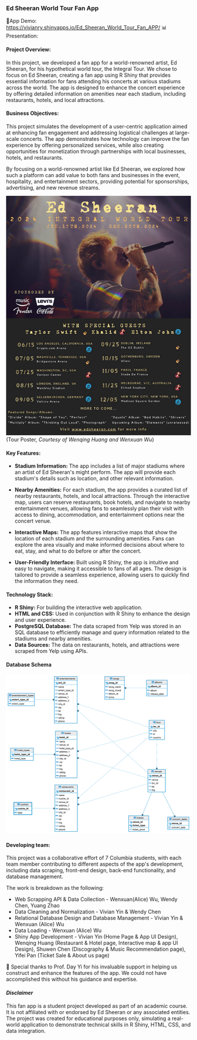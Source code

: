 ### Ed Sheeran World Tour Fan App 

🔗App Demo: https://vivianry.shinyapps.io/Ed_Sheeran_World_Tour_Fan_APP/
📊 Presentation: 

#### Project Overview:
In this project, we developed a fan app for a world-renowned artist, Ed Sheeran, for his hypothetical world tour, the Integral Tour. We chose to focus on Ed Sheeran, creating a fan app using R Shiny that provides essential information for fans attending his concerts at various stadiums across the world. The app is designed to enhance the concert experience by offering detailed information on amenities near each stadium, including restaurants, hotels, and local attractions.

#### Business Objectives:
This project simulates the development of a user-centric application aimed at enhancing fan engagement and addressing logistical challenges at large-scale concerts. The app demonstrates how technology can improve the fan experience by offering personalized services, while also creating opportunities for monetization through partnerships with local businesses, hotels, and restaurants.

By focusing on a world-renowned artist like Ed Sheeran, we explored how such a platform can add value to both fans and businesses in the event, hospitality, and entertainment sectors, providing potential for sponsorships, advertising, and new revenue streams.

![alt text](https://github.com/0vv0xtt/Ed_Sheeran_Tour_Fan_App/blob/79cf008cf37c8f42a6081b31d921315333147d3b/Ed%20Sheeran%20Tour%20Poster.jpg)
(Tour Poster, *Courtesy of Wenqing Huang and Wenxuan Wu*)

#### Key Features:
- **Stadium Information:** The app includes a list of major stadiums where an artist of Ed Sheeran's might perform. The app will provide each stadium's details such as location, and other relevant information.
  
- **Nearby Amenities:** For each stadium, the app provides a curated list of nearby restaurants, hotels, and local attractions. Through the interactive map, users can reserve restaurants, book hotels, and navigate to nearby entertainment venues, allowing fans to seamlessly plan their visit with access to dining, accommodation, and entertainment options near the concert venue.
  
- **Interactive Maps:** The app features interactive maps that show the location of each stadium and the surrounding amenities. Fans can explore the area visually and make informed decisions about where to eat, stay, and what to do before or after the concert.

- **User-Friendly Interface:** Built using R Shiny, the app is intuitive and easy to navigate, making it accessible to fans of all ages. The design is tailored to provide a seamless experience, allowing users to quickly find the information they need.

#### Technology Stack:
- **R Shiny:** For building the interactive web application.
- **HTML and CSS:** Used in conjunction with R Shiny to enhance the design and user experience.
- **PostgreSQL Database:** The data scraped from Yelp was stored in an SQL database to efficiently manage and query information related to the stadiums and nearby amenities.
- **Data Sources:** The data on restaurants, hotels, and attractions were scraped from Yelp using APIs.

#### Database Schema
![alt text](https://github.com/0vv0xtt/Ed_Sheeran_Tour_Fan_App/blob/15bd46b5a0ea6e4565afab8e73fff0d15cec3859/Fan%20app%20database%20schema.png)

#### Developing team:
This project was a collaborative effort of 7 Columbia students, with each team member contributing to different aspects of the app's development, including data scraping, front-end design, back-end functionality, and database management.

The work is breakdown as the following:
- Web Scrapping API & Data Collection - Wenxuan(Alice) Wu, Wendy Chen, Yuang Zhao
- Data Cleaning and Normalization - Vivian Yin & Wendy Chen
- Relational Database Design and Database Management - Vivian Yin & Wenxuan (Alice) Wu
- Data Loading - Wenxuan (Alice) Wu
- Shiny App Development - Vivian Yin (Home Page & App UI Design), Wenqing Huang (Restaurant & Hotel page, Interactive map & app UI Design), Shuwen Chen (Discography & Music Recommendation page), Yifei Pan (Ticket Sale & About us page)

 🎉 Special thanks to Prof. Day Yi for his invaluable support in helping us construct and enhance the features of the app. We could not have accomplished this without his guidance and expertise.

#### *Disclaimer*
This fan app is a student project developed as part of an academic course. It is not affiliated with or endorsed by Ed Sheeran or any associated entities. The project was created for educational purposes only, simulating a real-world application to demonstrate technical skills in R Shiny, HTML, CSS, and data integration.
